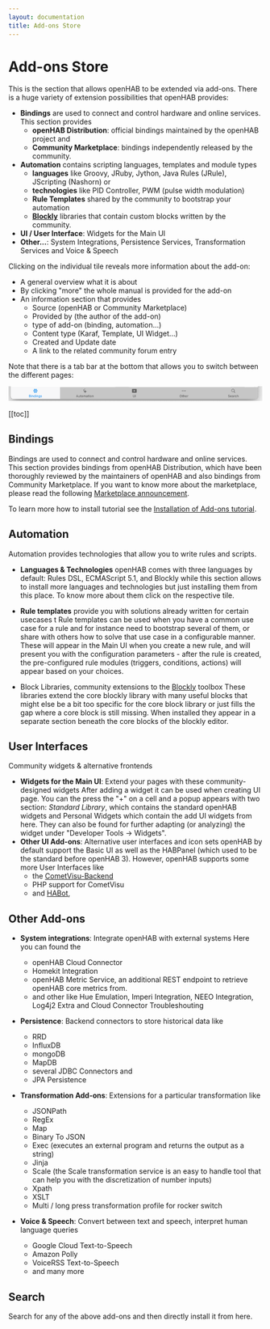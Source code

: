 ```yaml
---
layout: documentation
title: Add-ons Store
---
```


# Add-ons Store

This is the section that allows openHAB to be extended via add-ons.
There is a huge variety of extension possibilities that openHAB provides:

- **Bindings** are used to connect and control hardware and online services. This section provides
  - **openHAB Distribution**: official bindings maintained by the openHAB project and
  - **Community Marketplace**: bindings independently released by the community.
- **Automation** contains scripting languages, templates and module types
  - **languages** like Groovy, JRuby, Jython, Java Rules (JRule), JScripting (Nashorn) or
  - **technologies** like PID Controller, PWM (pulse width modulation)
  - **Rule Templates** shared by the community to bootstrap your automation
  - **[Blockly](/docs/configuration/blockly/)** libraries that contain custom blocks written by the community.
- **UI / User Interface**: Widgets for the Main UI
- **Other...**: System Integrations, Persistence Services, Transformation Services and Voice & Speech

Clicking on the individual tile reveals more information about the add-on:

- A general overview what it is about
- By clicking "more" the whole manual is provided for the add-on
- An information section that provides
  - Source (openHAB or Community Marketplace)
  - Provided by (the author of the add-on)
  - type of add-on (binding, automation...)
  - Content type (Karaf, Template, UI Widget...)
  - Created and Update date
  - A link to the related community forum entry

Note that there is a tab bar at the bottom that allows you to switch between the different pages:

![addons-toolbar](images/addons-toolbar.png)

[[toc]]

## Bindings

Bindings are used to connect and control hardware and online services. This section provides bindings from openHAB Distribution, which have been thoroughly reviewed by the maintainers of openHAB and also bindings from Community Marketplace.
If you want to know more about the marketplace, please read the following [Marketplace announcement](https://community.openhab.org/t/announcing-the-community-marketplace/127188).

To learn more how to install tutorial see the  [Installation of Add-ons tutorial](/docs/configuration/addons.html).

## Automation

Automation provides technologies that allow you to write rules and scripts.

- **Languages & Technologies**
  openHAB comes with three languages by default: Rules DSL, ECMAScript 5.1, and Blockly while this section allows to install more languages and technologies but just installing them from this place.
  To know more about them click on the respective tile.

- **Rule templates** provide you with solutions already written for certain usecases t
  Rule templates can be used when you have a common use case for a rule and for instance need to bootstrap several of them, or share with others how to solve that use case in a configurable manner.
  These will appear in the Main UI when you create a new rule, and will present you with the configuration parameters - after the rule is created, the pre-configured rule modules (triggers, conditions, actions) will appear based on your choices.

- Block Libraries, community extensions to the [Blockly](/docs/configuration/blockly/) toolbox
  These libraries extend the core blockly library with many useful blocks that might else be a bit too specific for the core block library or just fills the gap where a core block is still missing.
  When installed they appear in a separate section beneath the core blocks of the blockly editor.

## User Interfaces

Community widgets & alternative frontends

- **Widgets for the Main UI**: Extend your pages with these community-designed widgets
  After adding a widget it can be used when creating UI page.
  You can the press the "+" on a cell and a popup appears with two section: _Standard Library_, which contains the standard openHAB widgets and Personal Widgets which contain the add UI widgets from here.
  They can also be found for further adapting (or analyzing) the widget under "Developer Tools ->  Widgets".
- **Other UI Add-ons**: Alternative user interfaces and icon sets
  openHAB by default support the Basic UI as well as the HABPanel (which used to be the standard before openHAB 3).
  However, openHAB supports some more User Interfaces like
  - the [CometVisu-Backend](https://www.cometvisu.org/)
  - PHP support for CometVisu
  - and [HABot](/docs/ui/habot/),

## Other Add-ons

- **System integrations**: Integrate openHAB with external systems
  Here you can found the
  - openHAB Cloud Connector
  - Homekit Integration
  - openHAB Metric Service, an additional REST endpoint to retrieve openHAB core metrics from.
  - and other like Hue Emulation, Imperi Integration, NEEO Integration, Log4j2 Extra and Cloud Connector Troubleshouting

- **Persistence**: Backend connectors to store historical data like
  - RRD
  - InfluxDB
  - mongoDB
  - MapDB
  - several JDBC Connectors and
  - JPA Persistence

- **Transformation Add-ons**: Extensions for a particular transformation like
  - JSONPath
  - RegEx
  - Map
  - Binary To JSON
  - Exec (executes an external program and returns the output as a string)
  - Jinja
  - Scale (the Scale transformation service is an easy to handle tool that can help you with the discretization of number inputs)
  - Xpath
  - XSLT
  - Multi / long press transformation profile for rocker switch

- **Voice & Speech**: Convert between text and speech, interpret human language queries
  - Google Cloud Text-to-Speech
  - Amazon Polly
  - VoiceRSS Text-to-Speech
  - and many more

## Search

Search for any of the above add-ons and then directly install it from here.
